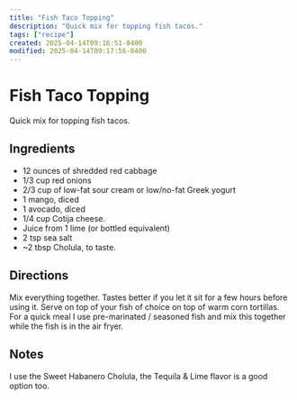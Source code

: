 ```yaml
---
title: "Fish Taco Topping"
description: "Quick mix for topping fish tacos."
tags: ["recipe"]
created: 2025-04-14T09:16:51-0400
modified: 2025-04-14T09:17:56-0400
---
```

# Fish Taco Topping

Quick mix for topping fish tacos.

## Ingredients

*   12 ounces of shredded red cabbage
*   1/3 cup red onions
*   2/3 cup of low-fat sour cream or low/no-fat Greek yogurt
*   1 mango, diced
*   1 avocado, diced
*   1/4 cup Cotija cheese.
*   Juice from 1 lime (or bottled equivalent)
*   2 tsp sea salt
*   ~2 tbsp Cholula, to taste.

## Directions

Mix everything together. Tastes better if you let it sit for a few hours before using it. Serve on top of your fish of choice on top of warm corn tortillas. For a quick meal I use pre-marinated / seasoned fish and mix this together while the fish is in the air fryer.

## Notes

I use the Sweet Habanero Cholula, the Tequila & Lime flavor is a good option too.